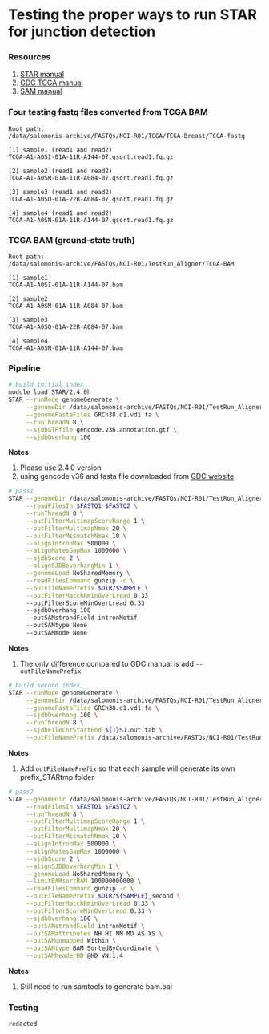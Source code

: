 # Testing the proper ways to run STAR for junction detection

### Resources

1. [STAR manual](https://physiology.med.cornell.edu/faculty/skrabanek/lab/angsd/lecture_notes/STARmanual.pdf)
2. [GDC TCGA manual](https://docs.gdc.cancer.gov/Data/PDF/Data_UG.pdf)
3. [SAM manual](https://en.wikipedia.org/wiki/SAM_(file_format))

### Four testing fastq files converted from TCGA BAM

```
Root path: 
/data/salomonis-archive/FASTQs/NCI-R01/TCGA/TCGA-Breast/TCGA-fastq

[1] sample1 (read1 and read2)
TCGA-A1-A0SI-01A-11R-A144-07.qsort.read1.fq.gz

[2] sample2 (read1 and read2)
TCGA-A1-A0SM-01A-11R-A084-07.qsort.read1.fq.gz

[3] sample3 (read1 and read2)
TCGA-A1-A0SO-01A-22R-A084-07.qsort.read1.fq.gz

[4] sample4 (read1 and read2)
TCGA-A1-A0SN-01A-11R-A144-07.qsort.read1.fq.gz
```

### TCGA BAM (ground-state truth)

```
Root path:
/data/salomonis-archive/FASTQs/NCI-R01/TestRun_Aligner/TCGA-BAM

[1] sample1
TCGA-A1-A0SI-01A-11R-A144-07.bam

[2] sample2
TCGA-A1-A0SM-01A-11R-A084-07.bam

[3] sample3
TCGA-A1-A0SO-01A-22R-A084-07.bam

[4] sample4
TCGA-A1-A0SN-01A-11R-A144-07.bam
```

### Pipeline

```bash
# build initial index
module load STAR/2.4.0h
STAR --runMode genomeGenerate \
     --genomeDir /data/salomonis-archive/FASTQs/NCI-R01/TestRun_Aligner/Frank/human_index \
     --genomeFastaFiles GRCh38.d1.vd1.fa \
     --runThreadN 8 \
     --sjdbGTFfile gencode.v36.annotation.gtf \
     --sjdbOverhang 100
```

**Notes**

1. Please use 2.4.0 version
2. using gencode v36 and fasta file downloaded from [GDC website](https://gdc.cancer.gov/about-data/gdc-data-processing/gdc-reference-files)


```bash
# pass1
STAR --genomeDir /data/salomonis-archive/FASTQs/NCI-R01/TestRun_Aligner/Frank/human_index \
     --readFilesIn $FASTQ1 $FASTQ2 \
     --runThreadN 8 \
     --outFilterMultimapScoreRange 1 \
     --outFilterMultimapNmax 20 \
     --outFilterMismatchNmax 10 \
     --alignIntronMax 500000 \
     --alignMatesGapMax 1000000 \
     --sjdbScore 2 \
     --alignSJDBoverhangMin 1 \
     --genomeLoad NoSharedMemory \
     --readFilesCommand gunzip -c \
     --outFileNamePrefix $DIR/$SAMPLE \
     --outFilterMatchNminOverLread 0.33
     --outFilterScoreMinOverLread 0.33
     --sjdbOverhang 100
     --outSAMstrandField intronMotif
     --outSAMtype None
     --outSAMmode None
```

**Notes**

1. The only difference compared to GDC manual is add `--outFileNamePrefix`

```bash
# build second index
STAR --runMode genomeGenerate \
     --genomeDir /data/salomonis-archive/FASTQs/NCI-R01/TestRun_Aligner/Frank/GenomeRef_$1 \
     --genomeFastaFiles GRCh38.d1.vd1.fa \
     --sjdbOverhang 100 \
     --runThreadN 8 \
     --sjdbFileChrStartEnd ${1}SJ.out.tab \
     --outFileNamePrefix /data/salomonis-archive/FASTQs/NCI-R01/TestRun_Aligner/Frank/$1
```

**Notes**

1. Add `outFileNamePrefix` so that each sample will generate its own prefix_STARtmp folder


```bash
# pass2
STAR --genomeDir /data/salomonis-archive/FASTQs/NCI-R01/TestRun_Aligner/Frank/GenomeRef_$1 \
     --readFilesIn $FASTQ1 $FASTQ2 \
     --runThreadN 8 \
     --outFilterMultimapScoreRange 1 \
     --outFilterMultimapNmax 20 \
     --outFilterMismatchNmax 10 \
     --alignIntronMax 500000 \
     --alignMatesGapMax 1000000 \
     --sjdbScore 2 \
     --alignSJDBoverhangMin 1 \
     --genomeLoad NoSharedMemory \
     --limitBAMsortRAM 100000000000 \
     --readFilesCommand gunzip -c \
     --outFileNamePrefix $DIR/${SAMPLE}_second \
     --outFilterMatchNminOverLread 0.33 \
     --outFilterScoreMinOverLread 0.33 \
     --sjdbOverhang 100 \
     --outSAMstrandField intronMotif \
     --outSAMattributes NH HI NM MD AS XS \
     --outSAMunmapped Within \
     --outSAMtype BAM SortedByCoordinate \
     --outSAMheaderHD @HD VN:1.4 
```

**Notes**

1. Still need to run samtools to generate bam.bai

### Testing 

```
redacted
```

